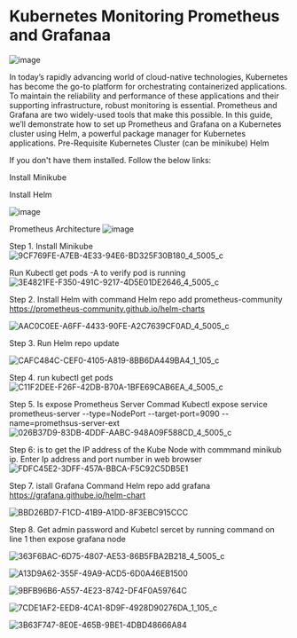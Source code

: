 # Kubernetes Monitoring Prometheus and Grafanaa

![image](https://github.com/user-attachments/assets/69bcd56b-1a47-4bad-8738-f5914f9cae21)

In today’s rapidly advancing world of cloud-native technologies, Kubernetes has become the go-to platform for orchestrating containerized applications. To maintain the reliability and performance of these applications and their supporting infrastructure, robust monitoring is essential. Prometheus and Grafana are two widely-used tools that make this possible. In this guide, we’ll demonstrate how to set up Prometheus and Grafana on a Kubernetes cluster using Helm, a powerful package manager for Kubernetes applications.
Pre-Requisite
Kubernetes Cluster (can be minikube)
Helm

If you don't have them installed. Follow the below links:

Install Minikube

Install Helm


![image](https://github.com/rogerbarrow/Prometheus-Grafana/assets/46138186/5c00bd08-09ed-4f69-a1bb-6f618274c8a4)

Prometheus Architecture
![image](https://github.com/rogerbarrow/Prometheus-Grafana/assets/46138186/551a502d-c461-4be3-b78a-f6c036c7679f)

Step 1. Install Minikube
![9CF769FE-A7EB-4E33-94E6-BD325F30B180_4_5005_c](https://github.com/rogerbarrow/Prometheus-Grafana/assets/46138186/19dfb006-a93e-478f-849d-0b5c972267fc)

Run Kubectl get pods -A to verify pod is running
![3E4821FE-F350-491C-9217-4D5E01DE2646_4_5005_c](https://github.com/rogerbarrow/Prometheus-Grafana/assets/46138186/8e20ddc8-457e-40d5-beb1-4e56c11138db)

Step 2. Install Helm  with command Helm repo add prometheus-community https://prometheus-community.github.io/helm-charts

![AAC0C0EE-A6FF-4433-90FE-A2C7639CF0AD_4_5005_c](https://github.com/rogerbarrow/Prometheus-Grafana/assets/46138186/e1e771de-75ff-407d-927d-73579d820483)

Step 3. Run Helm repo update

 ![CAFC484C-CEF0-4105-A819-8BB6DA449BA4_1_105_c](https://github.com/rogerbarrow/Prometheus-Grafana/assets/46138186/73b8b3b4-c3e2-4287-a496-82bf34126ed6)

Step 4. run kubectl get pods
![C11F2DEE-F26F-42DB-B70A-1BFE69CAB6EA_4_5005_c](https://github.com/rogerbarrow/Prometheus-Grafana/assets/46138186/957f639c-f859-4041-9ea6-104c281529ef)

Step 5. Is expose Prometheus Server
    Commad  Kubectl expose service prometheus-server --type=NodePort --target-port=9090 --name=promethsus-server-ext
    ![026B37D9-83DB-4DDF-AABC-948A09F588CD_4_5005_c](https://github.com/rogerbarrow/Prometheus-Grafana/assets/46138186/1d4f23d8-4c39-43cf-ac8b-4b89b04b8846)

Step 6: is to get the IP address of the Kube Node with commmand minikub ip. Enter Ip address and port number in web browser
![FDFC45E2-3DFF-457A-BBCA-F5C92C5DB5E1](https://github.com/rogerbarrow/Prometheus-Grafana/assets/46138186/5ec11e0b-b4e7-45d4-b0c6-0512f929213a)

Step 7. istall Grafana      Command   Helm repo add grafana https://grafana.githube.io/helm-chart

![BBD26BD7-F1CD-41B9-A1DD-8F3EBC915CCC](https://github.com/rogerbarrow/Prometheus-Grafana/assets/46138186/8568e61f-0f06-433e-a125-d180685dcdac)


Step 8. Get admin password and Kubetcl sercet by running command on line 1 then expose grafana node

![363F6BAC-6D75-4807-AE53-86B5FBA2B218_4_5005_c](https://github.com/rogerbarrow/Prometheus-Grafana/assets/46138186/18f75d0f-6422-4b58-ae69-01b2fc39344d)


![A13D9A62-355F-49A9-ACD5-6D0A46EB1500](https://github.com/rogerbarrow/Prometheus-Grafana/assets/46138186/cfa6331b-e1dc-413c-b76d-a1b5670b031b)

![9BFB96B6-A557-4E23-8742-DF4F0A59764C](https://github.com/rogerbarrow/Prometheus-Grafana/assets/46138186/58276f23-2a8a-40f4-ab73-962739b28bea)



![7CDE1AF2-EED8-4CA1-8D9F-4928D90276DA_1_105_c](https://github.com/rogerbarrow/Prometheus-Grafana/assets/46138186/25a90246-edcc-4301-a4f4-ec93331ce4ac)



![3B63F747-8E0E-465B-9BE1-4DBD48666A84](https://github.com/rogerbarrow/Prometheus-Grafana/assets/46138186/8b8edfd1-c51d-4a0a-a643-375896ae7619)


